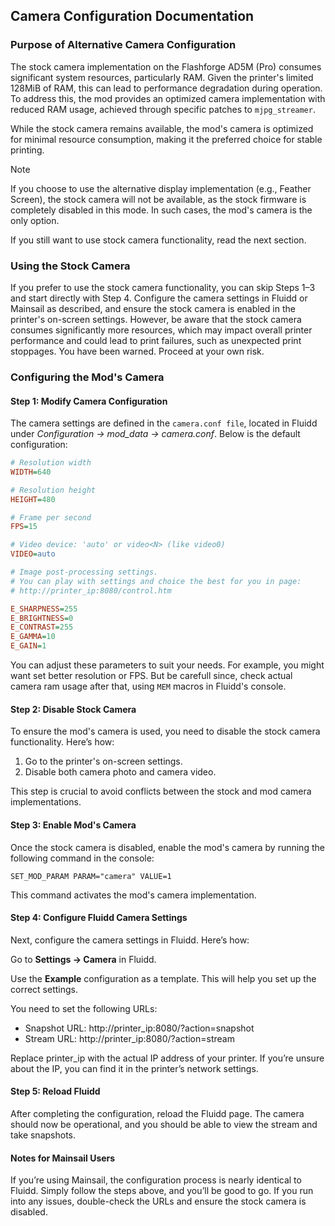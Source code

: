## Camera Configuration Documentation
### Purpose of Alternative Camera Configuration

The stock camera implementation on the Flashforge AD5M (Pro) consumes significant system resources, particularly RAM. Given the printer's limited 128MiB of RAM, this can lead to performance degradation during operation. To address this, the mod provides an optimized camera implementation with reduced RAM usage, achieved through specific patches to `mjpg_streamer`.

While the stock camera remains available, the mod's camera is optimized for minimal resource consumption, making it the preferred choice for stable printing.  

> [!NOTE]
> If you choose to use the alternative display implementation (e.g., Feather Screen), the stock camera will not be available, as the stock firmware is completely disabled in this mode. In such cases, the mod's camera is the only option.

If you still want to use stock camera functionality, read the next section.

### Using the Stock Camera

If you prefer to use the stock camera functionality, you can skip Steps 1–3 and start directly with Step 4. Configure the camera settings in Fluidd or Mainsail as described, and ensure the stock camera is enabled in the printer's on-screen settings. However, be aware that the stock camera consumes significantly more resources, which may impact overall printer performance and could lead to print failures, such as unexpected print stoppages. You have been warned. Proceed at your own risk.


### Configuring the Mod's Camera

#### Step 1: Modify Camera Configuration
The camera settings are defined in the `camera.conf file`, located in Fluidd under _Configuration -> mod_data -> camera.conf_. Below is the default configuration:

```cfg
# Resolution width
WIDTH=640

# Resolution height
HEIGHT=480

# Frame per second
FPS=15

# Video device: 'auto' or video<N> (like video0)
VIDEO=auto

# Image post-processing settings.
# You can play with settings and choice the best for you in page:
# http://printer_ip:8080/control.htm

E_SHARPNESS=255
E_BRIGHTNESS=0
E_CONTRAST=255
E_GAMMA=10
E_GAIN=1
```

You can adjust these parameters to suit your needs. For example, you might want set better resolution or FPS.
But be carefull since, check actual camera ram usage after that, using `MEM` macros in Fluidd's console.

#### Step 2: Disable Stock Camera
To ensure the mod's camera is used, you need to disable the stock camera functionality. Here’s how:

1. Go to the printer's on-screen settings.
2. Disable both camera photo and camera video.

This step is crucial to avoid conflicts between the stock and mod camera implementations.

#### Step 3: Enable Mod's Camera
Once the stock camera is disabled, enable the mod's camera by running the following command in the console:

```
SET_MOD_PARAM PARAM="camera" VALUE=1
```

This command activates the mod's camera implementation.

#### Step 4: Configure Fluidd Camera Settings
Next, configure the camera settings in Fluidd. Here’s how:

Go to **Settings -> Camera** in Fluidd.

Use the **Example** configuration as a template. This will help you set up the correct settings.

You need to set the following URLs:

- Snapshot URL: http://printer_ip:8080/?action=snapshot
- Stream URL: http://printer_ip:8080/?action=stream

Replace printer_ip with the actual IP address of your printer. If you’re unsure about the IP, you can find it in the printer’s network settings.

#### Step 5: Reload Fluidd
After completing the configuration, reload the Fluidd page. The camera should now be operational, and you should be able to view the stream and take snapshots.

#### Notes for Mainsail Users
If you’re using Mainsail, the configuration process is nearly identical to Fluidd. Simply follow the steps above, and you’ll be good to go. If you run into any issues, double-check the URLs and ensure the stock camera is disabled.
